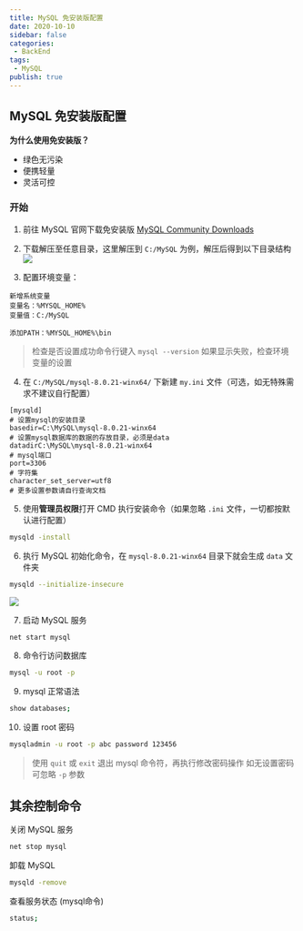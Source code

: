 ```yaml
---
title: MySQL 免安装版配置
date: 2020-10-10
sidebar: false
categories:
 - BackEnd
tags:
 - MySQL
publish: true
---
```

## MySQL 免安装版配置


**为什么使用免安装版？**  

- 绿色无污染
- 便携轻量
- 灵活可控


### 开始

1. 前往 MySQL 官网下载免安装版
[MySQL Community Downloads](https://dev.mysql.com/downloads/mysql/)


2. 下载解压至任意目录，这里解压到 `C:/MySQL` 为例，解压后得到以下目录结构
![](https://gitee.com/QiJieH/blog-image-bed/raw/master/`E31C`@QSQD_J9KQGICS7NB.png)

3. 配置环境变量：
```
新增系统变量
变量名：%MYSQL_HOME%
变量值：C:/MySQL

添加PATH：%MYSQL_HOME%\bin
```
> 检查是否设置成功命令行键入 `mysql --version`
> 如果显示失败，检查环境变量的设置

4. 在 `C:/MySQL/mysql-8.0.21-winx64/` 下新建 `my.ini` 文件（可选，如无特殊需求不建议自行配置）
```
[mysqld]
# 设置mysql的安装目录
basedir=C:\MySQL\mysql-8.0.21-winx64
# 设置mysql数据库的数据的存放目录，必须是data
datadirC:\MySQL\mysql-8.0.21-winx64
# mysql端口
port=3306
# 字符集
character_set_server=utf8
# 更多设置参数请自行查询文档
```

5. 使用**管理员权限**打开 CMD 执行安装命令（如果忽略 `.ini` 文件，一切都按默认进行配置）
```bash
mysqld -install
```
6. 执行 MySQL 初始化命令，在 `mysql-8.0.21-winx64` 目录下就会生成 `data` 文件夹
```bash
mysqld --initialize-insecure
```
![](https://gitee.com/QiJieH/blog-image-bed/raw/master/20200917201609.png)


7. 启动 MySQL 服务
```bash
net start mysql
```

8. 命令行访问数据库
```bash
mysql -u root -p
```

9. mysql 正常语法
```bash
show databases;
```

10. 设置 root 密码
```bash
mysqladmin -u root -p abc password 123456
```
> 使用 `quit` 或 `exit` 退出 mysql 命令符，再执行修改密码操作
> 如无设置密码可忽略 `-p` 参数

## 其余控制命令

关闭 MySQL 服务
```bash
net stop mysql
```

卸载 MySQL
```bash
mysqld -remove
```

查看服务状态 (mysql命令)
```bash
status;
```